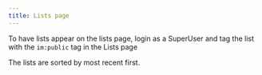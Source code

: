 ```yaml
---
title: Lists page
---
```


To have lists appear on the lists page, login as a SuperUser and tag the list with the `im:public` tag in the Lists page

The lists are sorted by most recent first.

